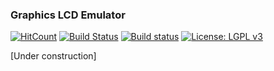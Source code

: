 ### Graphics LCD Emulator

[![HitCount](http://hits.dwyl.io/{username}/ribasco/glcd-emulator.svg)](http://hits.dwyl.io/{username}/ribasco/glcd-emulator) 
[![Build Status](https://travis-ci.org/ribasco/glcd-emulator.svg?branch=master)](https://travis-ci.org/ribasco/glcd-emulator)
[![Build status](https://ci.appveyor.com/api/projects/status/720a6efdfw1hq7gi?svg=true)](https://ci.appveyor.com/project/ribasco34191/glcd-emulator)
[![License: LGPL v3](https://img.shields.io/badge/License-GPL%20v3-blue.svg)](https://www.gnu.org/licenses/gpl-3.0.en.html)

[Under construction]
